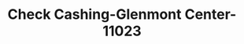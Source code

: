 ---
f_zip-code: 20906
f_state-code: MD
title: Check Cashing-Glenmont Center-11023
f_phone: 301-933-9555
f_city-only: Spring
f_address: 12345 Georgia Avenue Silver Spring
f_location-unique-id: '11023'
slug: check-cashing-glenmont-center-11023
updated-on: '2024-05-30T13:46:58.046Z'
created-on: '2024-05-30T13:36:59.803Z'
published-on: '2024-05-30T13:54:32.469Z'
f_city-state: cms/city/spring-md.md
f_company: cms/company/check-cashing-glenmont-center.md
f_state: cms/state/maryland.md
layout: '[payday-loan].html'
tags: payday-loan
---